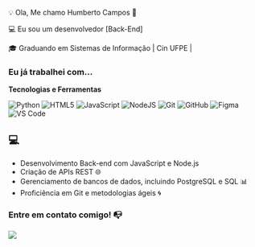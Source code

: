 💡 Ola, Me chamo Humberto Campos 👋

💻 Eu sou um desenvolvedor [Back-End]

🎓 Graduando em Sistemas de Informação | Cin UFPE |

### Eu já trabalhei com...

**Tecnologias e Ferramentas**

![Python](https://img.shields.io/badge/python-3670A0?style=for-the-badge&logo=python&logoColor=ffdd54)
![HTML5](https://img.shields.io/badge/html5-%23E34F26.svg?style=for-the-badge&logo=html5&logoColor=white)
![JavaScript](https://img.shields.io/badge/javascript-%23323330.svg?style=for-the-badge&logo=javascript&logoColor=%23F7DF1E)
![NodeJS](https://img.shields.io/badge/node.js-6DA55F?style=for-the-badge&logo=node.js&logoColor=white)
![Git](https://img.shields.io/badge/git-%23F05033.svg?style=for-the-badge&logo=git&logoColor=white)
![GitHub](https://img.shields.io/badge/github-%23121011.svg?style=for-the-badge&logo=github&logoColor=white)
![Figma](https://img.shields.io/badge/figma-%23F24E1E.svg?style=for-the-badge&logo=figma&logoColor=white)
![VS Code](https://img.shields.io/badge/VS%20Code-0078d7.svg?style=for-the-badge&logo=visual-studio-code&logoColor=white)

## 💻
- Desenvolvimento Back-end com JavaScript e Node.js
- Criação de APIs REST 🌐
- Gerenciamento de bancos de dados, incluindo PostgreSQL e SQL 📊
- Proficiência em Git e metodologias ágeis 🌀

### Entre em contato comigo! 📭
<div>
<a href="https://www.linkedin.com/in/humbertohccampos/" target="_blank"><img src="https://img.shields.io/badge/-LinkedIn-%230077B5?style=for-the-badge&logo=linkedin&logoColor=white" target="_blank"></a>   
</div>
